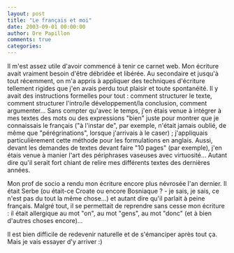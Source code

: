 ```yaml
---
layout: post
title: "Le français et moi"
date: 2003-09-01 00:00:00
author: Dre Papillon
comments: true
categories: 
---
```



Il m'est assez utile d'avoir commencé à tenir ce carnet web.  Mon écriture avait vraiment besoin d'être débridée et libérée.  Au secondaire et jusqu'à tout récemment, on m'a appris à appliquer des techniques d'écriture tellement rigides que j'en avais perdu tout plaisir et toute spontanéité.  Il y avait des instructions formelles pour tout : comment structurer le texte, comment structurer l'intro/le développement/la conclusion, comment argumenter...  Sans compter qu'avec le temps, j'en étais venue à intégrer à mes textes des mots ou des expressions "bien" juste pour montrer que je connaissais le français ("à l'instar de", par exemple, n'était jamais oublié, de même que "pérégrinations", lorsque j'arrivais à le caser) ; j'appliquais particulièrement cette méthode pour les formulations en anglais.  Aussi, devant les demandes de textes devant faire "10 pages" (par exemple), j'en étais venue à manier l'art des périphrases vaseuses avec virtuosité...  Autant dire qu'il serait fort chiant de relire mes différents textes des dernières années.

Mon prof de socio a rendu mon écriture encore plus névrosée l'an dernier.  Il était Serbe (ou était-ce Croate ou encore Bosniaque ? - je sais, je sais, ce n'est pas du tout la même chose...) et autant dire qu'il parlait à peine français.  Malgré tout, il se permettait de reprendre sans cesse mon écriture : il était allergique au mot "on", au mot "gens", au mot "donc" (et à bien d'autres choses encore)...

Il est bien difficile de redevenir naturelle et de s'émanciper après tout ça.  Mais je vais essayer d'y arriver :)
